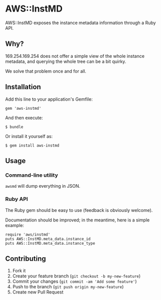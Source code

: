 # AWS::InstMD

AWS::InstMD exposes the instance metadata information through a Ruby API.

## Why?

169.254.169.254 does not offer a simple view of the whole instance metadata,
and querying the whole tree can be a bit quirky.

We solve that problem once and for all.

## Installation

Add this line to your application's Gemfile:

    gem 'aws-instmd'

And then execute:

    $ bundle

Or install it yourself as:

    $ gem install aws-instmd

## Usage

### Command-line utility

`awsmd` will dump everything in JSON.

### Ruby API

The Ruby gem should be easy to use (feedback is obviously welcome).

Documentation should be improved; in the meantime, here is a simple example:

    require 'aws/instmd'
    puts AWS::InstMD.meta_data.instance_id
    puts AWS::InstMD.meta_data.instance_type

## Contributing

1. Fork it
2. Create your feature branch (`git checkout -b my-new-feature`)
3. Commit your changes (`git commit -am 'Add some feature'`)
4. Push to the branch (`git push origin my-new-feature`)
5. Create new Pull Request
